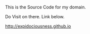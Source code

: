 This is the Source Code for my domain.

Do Visit on there. Link below.

http://expidociousness.github.io
